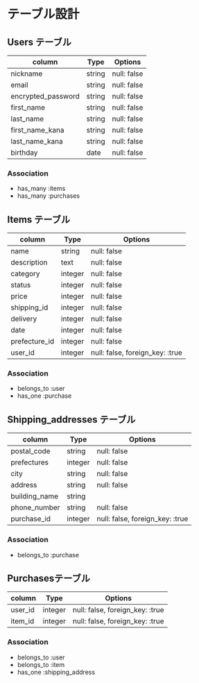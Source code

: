 # テーブル設計

## Users テーブル

| column              | Type   | Options     |
|---------------------|--------|-------------|
| nickname            | string | null: false |
| email               | string | null: false |
| encrypted_password  | string | null: false |
| first_name          | string | null: false |
| last_name           | string | null: false |
| first_name_kana     | string | null: false |
| last_name_kana      | string | null: false |
| birthday            | date   | null: false |


### Association

- has_many   :items
- has_many   :purchases

## Items テーブル

| column              | Type    | Options                         |
|---------------------|---------|---------------------------------|
| name                | string  | null: false                     |
| description         | text    | null: false                     |
| category            | integer | null: false                     |
| status              | integer | null: false                     |
| price               | integer | null: false                     |
| shipping_id         | integer | null: false                     |
| delivery            | integer | null: false                     |
| date                | integer | null: false                     |
| prefecture_id       | integer | null: false                     |
| user_id             | integer | null: false, foreign_key: :true |

### Association

- belongs_to :user
- has_one    :purchase

## Shipping_addresses テーブル

| column               | Type    | Options                         |
|----------------------|---------|---------------------------------|
| postal_code          | string  | null: false                     |
| prefectures          | integer | null: false                     |
| city                 | string  | null: false                     |
| address              | string  | null: false                     |
| building_name        | string  |                                 |
| phone_number         | string  | null: false                     |
| purchase_id          | integer | null: false, foreign_key: :true |

### Association

- belongs_to :purchase

## Purchasesテーブル

| column                | Type    | Options                         |
|-----------------------|---------|---------------------------------|
| user_id               | integer | null: false, foreign_key: :true |
| item_id               | integer | null: false, foreign_key: :true |

### Association

- belongs_to :user
- belongs_to :item
- has_one    :shipping_address

